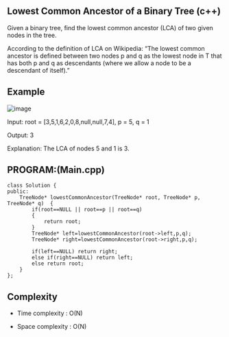 ## Lowest Common Ancestor of a Binary Tree (c++)

Given a binary tree, find the lowest common ancestor (LCA) of two given nodes in the tree.

According to the definition of LCA on Wikipedia: “The lowest common ancestor is defined between two nodes p and q as the lowest node in T that has both p and q as descendants (where we allow a node to be a descendant of itself).”

## Example
![image](https://github.com/user-attachments/assets/72da1a6a-d1f0-4901-b3b4-089a5a69273a)

Input: root = [3,5,1,6,2,0,8,null,null,7,4], p = 5, q = 1

Output: 3

Explanation: The LCA of nodes 5 and 1 is 3.
## PROGRAM:(Main.cpp)
```
class Solution {
public:
    TreeNode* lowestCommonAncestor(TreeNode* root, TreeNode* p, TreeNode* q)  {
        if(root==NULL || root==p || root==q)
        {
            return root;
        }   
        TreeNode* left=lowestCommonAncestor(root->left,p,q);
        TreeNode* right=lowestCommonAncestor(root->right,p,q);

        if(left==NULL) return right;
        else if(right==NULL) return left;
        else return root;
    }
};
```
## Complexity
- Time complexity : O(N)

- Space complexity : O(N)
